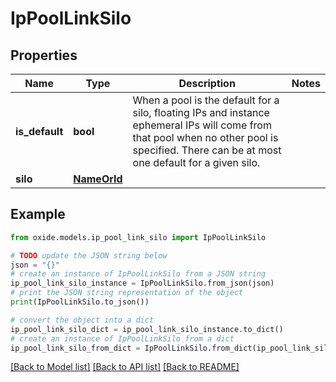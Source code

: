 # IpPoolLinkSilo


## Properties

Name | Type | Description | Notes
------------ | ------------- | ------------- | -------------
**is_default** | **bool** | When a pool is the default for a silo, floating IPs and instance ephemeral IPs will come from that pool when no other pool is specified. There can be at most one default for a given silo. | 
**silo** | [**NameOrId**](NameOrId.md) |  | 

## Example

```python
from oxide.models.ip_pool_link_silo import IpPoolLinkSilo

# TODO update the JSON string below
json = "{}"
# create an instance of IpPoolLinkSilo from a JSON string
ip_pool_link_silo_instance = IpPoolLinkSilo.from_json(json)
# print the JSON string representation of the object
print(IpPoolLinkSilo.to_json())

# convert the object into a dict
ip_pool_link_silo_dict = ip_pool_link_silo_instance.to_dict()
# create an instance of IpPoolLinkSilo from a dict
ip_pool_link_silo_from_dict = IpPoolLinkSilo.from_dict(ip_pool_link_silo_dict)
```
[[Back to Model list]](../README.md#documentation-for-models) [[Back to API list]](../README.md#documentation-for-api-endpoints) [[Back to README]](../README.md)


